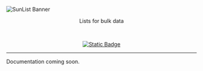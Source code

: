 <!-- Banner -->
![SunList Banner](https://github.com/user-attachments/assets/b20e03a2-ab36-40fb-9312-340e087d671b)
<div align="center">Lists for bulk data</div>

<!-- Documentation -->
&nbsp;<div align="center">
  <a href="https://en.wikipedia.org/wiki/Point_(geometry)" target="_blank"><img alt="Static Badge" src="https://img.shields.io/badge/Point-SunCalc?style=for-the-badge&logo=wikipedia&logoColor=%23000000&color=%23ffffff"></a>
</div>

---

Documentation coming soon.
